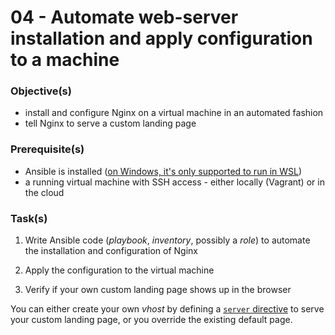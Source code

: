 04 - Automate web-server installation and apply configuration to a machine
==========================================================================


### Objective(s)

* install and configure Nginx on a virtual machine in an automated fashion
* tell Nginx to serve a custom landing page


### Prerequisite(s)

* Ansible is installed ([on Windows, it's only supported to run in WSL](https://docs.ansible.com/ansible/latest/user_guide/windows_faq.html#can-ansible-run-on-windows))
* a running virtual machine with SSH access - either locally (Vagrant) or in the cloud


### Task(s)

1. Write Ansible code (*playbook*, *inventory*, possibly a *role*) to automate the installation and
   configuration of Nginx

2. Apply the configuration to the virtual machine

3. Verify if your own custom landing page shows up in the browser  
   
You can either create your own *vhost* by defining a
[`server` directive](https://docs.nginx.com/nginx/admin-guide/web-server/web-server/#setting-up-virtual-servers)
to serve your custom landing page, or you override the existing default page. 
